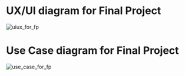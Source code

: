 # UX/UI diagram for Final Project

<img src="https://sun9-61.userapi.com/impg/zXaqwbisx6rr8eXHKe3pItFvZt_bNce7nC036A/OJFwIRuQglM.jpg?size=2560x1848&quality=96&sign=c4888915c58fa23eb2231cd3e350bedc&type=album" alt="uiux_for_fp">

# Use Case diagram for Final Project

<img src="https://sun9-10.userapi.com/impg/0B8Me_hEarSKcZxhpQOxyoPrw9W_nBE0yZhlRQ/Ppfb1-_AlHY.jpg?size=1511x939&quality=96&sign=46c75e21194450e8296c02004a3bb2f1&type=album" alt="use_case_for_fp">